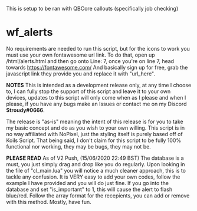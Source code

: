 This is setup to be ran with QBCore callouts (specifically job checking)




# wf_alerts
 No requirements are needed to run this script, but for the icons to work you must use your own fontawesome url link.
 To do that, open up /html/alerts.html and then go onto Line: 7, once you're on line 7, head towards https://fontawesome.com/
 And basically sign up for free, grab the javascript link they provide you and replace it with "url_here".
 
 **NOTES** 
 This is intended as a development release only, at any time I choose to, I can fully stop the support of this script and leave it to your own devices, updates to this script will only come when as I please and when I please, if you have any bugs make an Issues or contact me on my Discord **Stroudy#0666**.
 
 The release is "as-is" meaning the intent of this release is for you to take my basic concept and do as you wish to your own willing.
 This script is in no way affiliated with NoPixel, just the styling itself is purely based off of Koils Script.
 That being said, I don't claim for this script to be fully 100% functional nor working, they may be bugs, they may not be.

**PLEASE READ**
As of V2 Push, (15/06/2020 22:49 BST) The database is a must, you just simply drag and drop like you do regularly.
Upon looking in the file of "cl_main.lua" you will notice a much cleaner approach, this is to tackle any confusion.
It is VERY easy to add your own codes, follow the example I have provided and you will do just fine.
If you go into the database and set "is_important" to 1, this will cause the alert to flash blue/red.
Follow the array format for the recepients, you can add or remove with this method.
Mostly, have fun.
